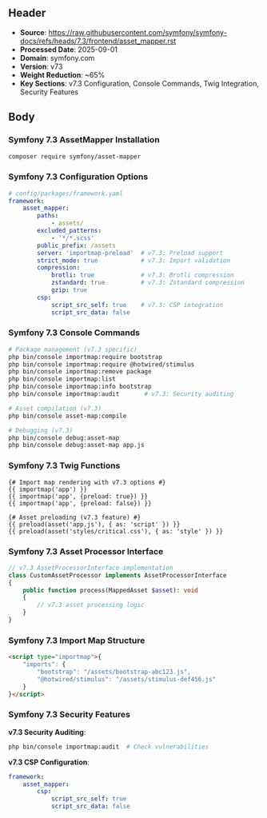 ## Header
- **Source**: https://raw.githubusercontent.com/symfony/symfony-docs/refs/heads/7.3/frontend/asset_mapper.rst
- **Processed Date**: 2025-09-01
- **Domain**: symfony.com
- **Version**: v73
- **Weight Reduction**: ~65%
- **Key Sections**: v7.3 Configuration, Console Commands, Twig Integration, Security Features

## Body

### Symfony 7.3 AssetMapper Installation

```bash
composer require symfony/asset-mapper
```

### Symfony 7.3 Configuration Options

```yaml
# config/packages/framework.yaml
framework:
    asset_mapper:
        paths:
            - assets/
        excluded_patterns:
            - '*/*.scss'
        public_prefix: /assets
        server: 'importmap-preload'  # v7.3: Preload support
        strict_mode: true            # v7.3: Import validation
        compression:
            brotli: true             # v7.3: Brotli compression
            zstandard: true          # v7.3: Zstandard compression
            gzip: true
        csp:
            script_src_self: true    # v7.3: CSP integration
            script_src_data: false
```

### Symfony 7.3 Console Commands

```bash
# Package management (v7.3 specific)
php bin/console importmap:require bootstrap
php bin/console importmap:require @hotwired/stimulus
php bin/console importmap:remove package
php bin/console importmap:list
php bin/console importmap:info bootstrap
php bin/console importmap:audit       # v7.3: Security auditing

# Asset compilation (v7.3)
php bin/console asset-map:compile

# Debugging (v7.3)
php bin/console debug:asset-map
php bin/console debug:asset-map app.js
```

### Symfony 7.3 Twig Functions

```twig
{# Import map rendering with v7.3 options #}
{{ importmap('app') }}
{{ importmap('app', {preload: true}) }}
{{ importmap('app', {preload: false}) }}

{# Asset preloading (v7.3 feature) #}
{{ preload(asset('app.js'), { as: 'script' }) }}
{{ preload(asset('styles/critical.css'), { as: 'style' }) }}
```

### Symfony 7.3 Asset Processor Interface

```php
// v7.3 AssetProcessorInterface implementation
class CustomAssetProcessor implements AssetProcessorInterface
{
    public function process(MappedAsset $asset): void
    {
        // v7.3 asset processing logic
    }
}
```

### Symfony 7.3 Import Map Structure

```html
<script type="importmap">{
    "imports": {
        "bootstrap": "/assets/bootstrap-abc123.js",
        "@hotwired/stimulus": "/assets/stimulus-def456.js"
    }
}</script>
```

### Symfony 7.3 Security Features

**v7.3 Security Auditing**:
```bash
php bin/console importmap:audit  # Check vulnerabilities
```

**v7.3 CSP Configuration**:
```yaml
framework:
    asset_mapper:
        csp:
            script_src_self: true
            script_src_data: false
```